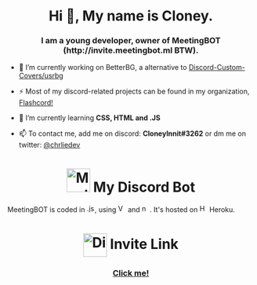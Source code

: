 <h1 align="center">Hi 👋, My name is Cloney.</h1>
<h3 align="center">I am a young developer, owner of MeetingBOT (http://invite.meetingbot.ml BTW).</h3>

- 🔭 I’m currently working on BetterBG, a alternative to [Discord-Custom-Covers/usrbg](https://github.com/Discord-Custom-Covers/usrbg)

- ⚡ Most of my discord-related projects can be found in my organization, [Flashcord!](https://github.com/Flashc0rd)

- 🌱 I’m currently learning **CSS, HTML and .JS**

- 📫 To contact me, add me on discord: **CloneyInnit#3262** or dm me on twitter: [@chrliedev](https://twitter.com/chrliedev)

<h1 align="center"><img src="https://cdn.discordapp.com/attachments/729937607949156352/808431452852191242/spotkaniebot_2.0.png" width="48" height="48" alt="MeetingBOT"> My Discord Bot</h1>


MeetingBOT is coded in <img src="https://upload.wikimedia.org/wikipedia/commons/thumb/9/99/Unofficial_JavaScript_logo_2.svg/1200px-Unofficial_JavaScript_logo_2.svg.png" width="16" height="16" alt=".js">, using <img src="https://dashboard.snapcraft.io/site_media/appmedia/2019/05/code512.png" width="16" height="16" alt="VsCode Insider"> and <img src="https://seeklogo.com/images/N/nodejs-logo-FBE122E377-seeklogo.com.png" width="16" height="16" alt="node.js">. It's hosted on <img src="https://brand.heroku.com/static/media/heroku-logo-solid.ab0c1b46.svg" width="16" height="16" alt="Heroku"> Heroku.

<h1 align="center"><img align="center" src="https://discord.com/assets/f8389ca1a741a115313bede9ac02e2c0.svg" width="48" height="48" alt="Discord"> Invite Link</h3>

<a href="http://invite.meetingbot.ml">
    <h3 align="center">Click me!</p>
</a>
